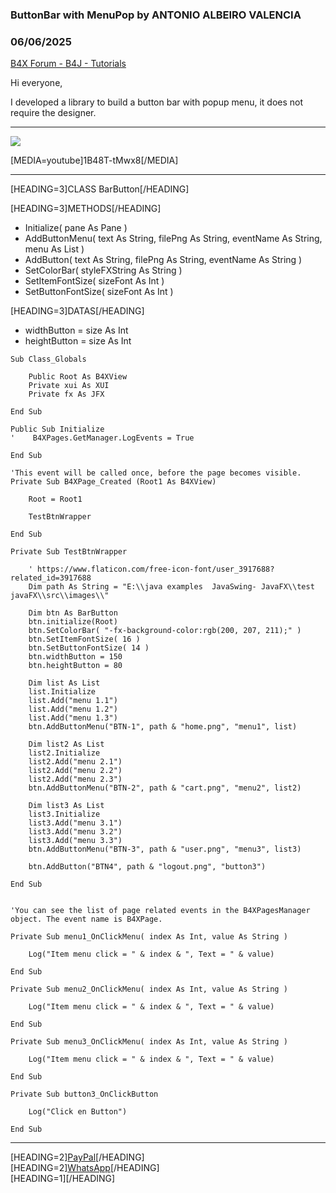 ### ButtonBar with MenuPop by ANTONIO ALBEIRO VALENCIA
### 06/06/2025
[B4X Forum - B4J - Tutorials](https://www.b4x.com/android/forum/threads/167273/)

Hi everyone,  
  
I developed a library to build a button bar with popup menu, it does not require the designer.  

---

  
  
![](https://www.b4x.com/android/forum/attachments/164547)  
  
[MEDIA=youtube]1B48T-tMwx8[/MEDIA]  
  

---

  
[HEADING=3]CLASS BarButton[/HEADING]  
  
[HEADING=3]METHODS[/HEADING]  

- Initialize( pane As Pane )
- AddButtonMenu( text As String, filePng As String, eventName As String, menu As List )
- AddButton( text As String, filePng As String, eventName As String )
- SetColorBar( styleFXString As String )
- SetItemFontSize( sizeFont As Int )
- SetButtonFontSize( sizeFont As Int )

[HEADING=3]DATAS[/HEADING]  

- widthButton = size As Int
- heightButton = size As Int

  

```B4X
Sub Class_Globals  
   
    Public Root As B4XView  
    Private xui As XUI  
    Private fx As JFX  
   
End Sub  
  
Public Sub Initialize  
'    B4XPages.GetManager.LogEvents = True  
   
End Sub  
  
'This event will be called once, before the page becomes visible.  
Private Sub B4XPage_Created (Root1 As B4XView)  
   
    Root = Root1  
   
    TestBtnWrapper  
   
End Sub  
  
Private Sub TestBtnWrapper  
   
    ' https://www.flaticon.com/free-icon-font/user_3917688?related_id=3917688  
    Dim path As String = "E:\\java examples  JavaSwing- JavaFX\\test javaFX\\src\\images\\"  
   
    Dim btn As BarButton  
    btn.initialize(Root)  
    btn.SetColorBar( "-fx-background-color:rgb(200, 207, 211);" )  
    btn.SetItemFontSize( 16 )  
    btn.SetButtonFontSize( 14 )  
    btn.widthButton = 150  
    btn.heightButton = 80  
   
    Dim list As List  
    list.Initialize  
    list.Add("menu 1.1")  
    list.Add("menu 1.2")  
    list.Add("menu 1.3")  
    btn.AddButtonMenu("BTN-1", path & "home.png", "menu1", list)  
   
    Dim list2 As List  
    list2.Initialize  
    list2.Add("menu 2.1")  
    list2.Add("menu 2.2")  
    list2.Add("menu 2.3")  
    btn.AddButtonMenu("BTN-2", path & "cart.png", "menu2", list2)  
   
    Dim list3 As List  
    list3.Initialize  
    list3.Add("menu 3.1")  
    list3.Add("menu 3.2")  
    list3.Add("menu 3.3")  
    btn.AddButtonMenu("BTN-3", path & "user.png", "menu3", list3)  
   
    btn.AddButton("BTN4", path & "logout.png", "button3")  
   
End Sub  
  
  
'You can see the list of page related events in the B4XPagesManager object. The event name is B4XPage.  
  
Private Sub menu1_OnClickMenu( index As Int, value As String )  
   
    Log("Item menu click = " & index & ", Text = " & value)  
   
End Sub  
  
Private Sub menu2_OnClickMenu( index As Int, value As String )  
   
    Log("Item menu click = " & index & ", Text = " & value)  
   
End Sub  
  
Private Sub menu3_OnClickMenu( index As Int, value As String )  
   
    Log("Item menu click = " & index & ", Text = " & value)  
   
End Sub  
  
Private Sub button3_OnClickButton  
   
    Log("Click en Button")  
   
End Sub
```

  
  

---

  
[HEADING=2][PayPal](https://www.paypal.com/paypalme/valenciaim5)[/HEADING]  
[HEADING=2][WhatsApp](https://wa.me/584245808056)[/HEADING]  
[HEADING=1][/HEADING]